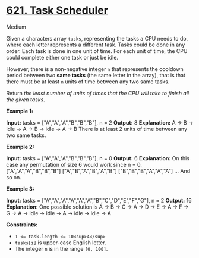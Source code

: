 # [621\. Task Scheduler](https://leetcode.com/problems/task-scheduler/)

Medium

Given a characters array `tasks`, representing the tasks a CPU needs to do, where each letter represents a different task. Tasks could be done in any order. Each task is done in one unit of time. For each unit of time, the CPU could complete either one task or just be idle.

However, there is a non-negative integer `n` that represents the cooldown period between two **same tasks** (the same letter in the array), that is that there must be at least `n` units of time between any two same tasks.

Return _the least number of units of times that the CPU will take to finish all the given tasks_.

**Example 1:**

**Input:** tasks = \["A","A","A","B","B","B"\], n = 2
**Output:** 8
**Explanation:**
A -> B -> idle -> A -> B -> idle -> A -> B
There is at least 2 units of time between any two same tasks.

**Example 2:**

**Input:** tasks = \["A","A","A","B","B","B"\], n = 0
**Output:** 6
**Explanation:** On this case any permutation of size 6 would work since n = 0.
\["A","A","A","B","B","B"\]
\["A","B","A","B","A","B"\]
\["B","B","B","A","A","A"\]
...
And so on.

**Example 3:**

**Input:** tasks = \["A","A","A","A","A","A","B","C","D","E","F","G"\], n = 2
**Output:** 16
**Explanation:**
One possible solution is
A -> B -> C -> A -> D -> E -> A -> F -> G -> A -> idle -> idle -> A -> idle -> idle -> A

**Constraints:**

- `1 <= task.length <= 10<sup>4</sup>`
- `tasks[i]` is upper-case English letter.
- The integer `n` is in the range `[0, 100]`.

